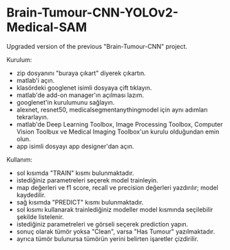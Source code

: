 # Brain-Tumour-CNN-YOLOv2-Medical-SAM
Upgraded version of the previous "Brain-Tumour-CNN" project.

Kurulum:
- zip dosyanını "buraya çıkart" diyerek çıkartın.
- matlab'i açın.
- klasördeki googlenet isimli dosyaya çift tıklayın.
- matlab'de add-on manager'ın açılması lazım.
- googlenet'in kurulumunu sağlayın.
- alexnet, resnet50, medicalsegmentanythingmodel için aynı adımları tekrarlayın.
- matlab'de Deep Learning Toolbox, Image Processing Toolbox, Computer Vision Toolbux ve Medical Imaging Toolbox'un kurulu olduğundan emin olun.
- app isimli dosyayı app designer'dan açın.

Kullanım:
- sol kısımda "TRAIN" kısmı bulunmaktadır.
- istediğiniz parametreleri seçerek model trainleyin.
- map değerleri ve f1 score, recall ve precision değerleri yazdırılır; model kaydedilir.
- sağ kısımda "PREDICT" kısmı bulunmaktadır.
- sol kısımı kullanarak trainlediğiniz modeller model kısmında seçilebilir şekilde listelenir.
- istediğiniz parametreleri ve görseli seçerek prediction yapın.
- sonuç olarak tümör yoksa "Clean", varsa "Has Tumour" yazılmaktadır.
- ayrıca tümör bulunursa tümörün yerini belirten işaretler çizdirilir.
